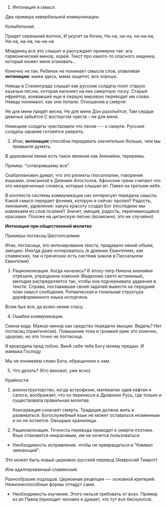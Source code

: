 <!--Your eminence, dear brothers and sisters!

I'd like to start with a small demonstration of how we communicate.
Some of you, probably understand every word I pronounce, the others don't.

Я начал с пары фраз на английском языке для того, чтобы показать, что любой язык это система коммуникации.-->

1. Интонация и смысл.

Два примера невербальной коммуникации:

Колыбельная. 

Придет серенький волчок,
И укусит за бочок,
На-на, на-на, на-на-на,
На-на, на-на, на-на-на

Младенец все это слышит и рассуждает примерно так: ага гармонический минор, хорей. Текст про какого-то опасного хищника, который может меня атаковать...

Конечно не так. Ребенок не понимает смысла слов, улавливая **интонации**: мама здесь, мама защитит, все хорошо.

Немцы в Сталинграде слышат как русские солдаты поют старую казачью песню, которая нагоняет на них смертную тоску. Старый ефрейтор, воевавший еще в первую мировую переводит им слова. Немцы понимают, как они попали. Отношение к смерти: 

Не для меня придёт весна,
Не для меня Дон разольётся,
Там сердце девичье забьётся
С восторгом чувств – не для меня.

<!--"То что русскому в самый раз, то немцу --- смерть".-->

Немецкие солдаты чувствовали что песня --- о смерти. Русские солдаты заранее готовятся умереть.

2. Итак, **интонация** способна передавать значительно больше, чем мы привыкли думать.

В церковном пении есть такое явление как Аненайки, териремы. 

Пример. "сотворившему вся".

Скабалланович думал, что это реликты глосоллалии, говорения языками, описанной в Деяниях Апостолов. Афонские греки считают что это неизреченные словеса, которые слышал ап. Павел на третьем небе.

В контексте системы коммуникации нас интересует передача смысла. Какой смысл передает фонема, которую я сейчас пропел? Радость, ликование, удивление: какую красоту создал Бог (последнее мы извлекаем из слов псалма!)
Значит, эмоция, радость, переливающаяся красками. Похоже на циганскую песню (возможно, это не случайно)

**Интонация при общественной молитве**

Примеры погласиц Шестопсалмия.

Итак, погласица, это интонирование текста, придавало некий объем, эмоцию. Иногда даже нотировалось (в древних Евангелиях, как славянских, так и греческих есть система знаков в Пасхальном Евангелии).

3. Рационализация. Когда началась? В эпоху патр Никона аненайки отрезали, упразднена хомония (Видехомо свето истиненыи), мелодия распределяется так, чтобы она подчеркивала ударения в тексте. Справа, поставившая своей задачей вывести на передний план смысл сообщения. Ритмическая и тональная структура дореформенного языка испорчена.

Всем бых вся, да всяко некия спасу.


4. Ошибка коммуникации. 

Смена кода. Мажор-минор как средство передачи эмоции. Ведель?
Нет погласиц (практически). Повышение тона и громкий крик это конечно, здорово, но это точно не погласица.

Я крокодила пред тобою.
ВинА себе тебе Богу моему предаю.
И мамыка Господу

Мы не понимаем слово Бога, обращенное к нам.

5. Что делать? (Кто виноват, уже ясно).

Крайности: 

1) реконструкторство, когда астрофизик, математик одев кафтан и сапоги, воображает, что он перенесся в Древнюю Русь, где только и существовала правильная молитва.

    Консервация означает смерть. Традиция должна жить и развиваться. Богослужебный язык не может оставаться незменным и он не остается. Овощные хранилища.

2) Рационализация. Точность перевода приводит к смерти поэтики. Язык становится некрасивым, им не хочется пользоваться.

* Необходимость исправления. чтобы не превращаться в "Кимвал звякающий".

Это может быть новый церковно-русский перевод (Амвросий Тимрот)

Или адаптированный славянский.

Разнообразие подходов. Церковная рецепция --- основной критерий. Нежизнеспособные формы отпадут сами.

* Необходимость изучения. Этого нельзя требовать от всех. Пример из ап Павла (приходит человек и думает, что тут все беснуются).



